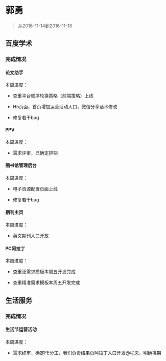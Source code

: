 
# 郭勇

> 从2016-11-14到2016-11-18

## 百度学术

### 完成情况

#### 论文助手

本周进度：
- 查重平台顺序轮换策略（前端策略）上线

- H5页面，首页增加运营活动入口，微信分享话术修改

- 修复若干bug

#### PPV

本周进度：

- 需求评审，已确定排期

#### 图书馆管理后台

本周进度：

- 电子资源配置页面上线

- 修复若干bug

#### 期刊主页

本周进度：

- 英文期刊入口开放

#### PC阿拉丁

本周进度：

- 查重泛需求模板本周五开发完成

- 查重精准需求模板本周五开发完成

## 生活服务

### 完成情况

#### 生活节运营活动

本周进度：

- 需求终审，确定FE分工，我们负责结果页阿拉丁入口开发@程恩，明确排期
